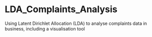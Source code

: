# LDA_Complaints_Analysis
Using  Latent Dirichlet Allocation (LDA) to analyse complaints data in business, including a visualisation tool
